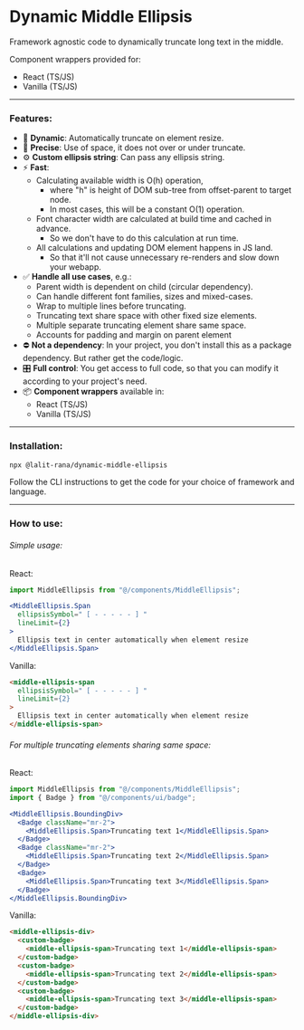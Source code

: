 # Dynamic Middle Ellipsis

Framework agnostic code to dynamically truncate long text in the middle. 

Component wrappers provided for:
  - React (TS/JS)
  - Vanilla (TS/JS)

---
### Features:

- :ocean: **Dynamic**: Automatically truncate on element resize.
- :dart: **Precise**: Use of space,  it does not over or under truncate.
- :gear: **Custom ellipsis string**: Can pass any ellipsis string.
- :zap: **Fast**:
  - Calculating available width is O(h) operation, 
      - where "h" is height of DOM sub-tree from offset-parent to target node.
      - In most cases, this will be a constant O(1) operation.
  - Font character width are calculated at build time and cached in advance. 
      - So we don't have to do this calculation at run time.
  - All calculations and updating DOM element happens in JS land.
      - So that it'll not cause unnecessary re-renders and slow down your webapp.
- :white_check_mark: **Handle all use cases**, e.g.:
  - Parent width is dependent on child (circular dependency).
  - Can handle different font families, sizes and mixed-cases.
  - Wrap to multiple lines before truncating.
  - Truncating text share space with other fixed size elements.
  - Multiple separate truncating element share same space.
  - Accounts for padding and margin on parent element
- :no_entry: **Not a dependency**: In your project, you don't install this as a package dependency. But rather get the code/logic.
- :control_knobs: **Full control**: You get access to full code, so that you can modify it according to your project's need.
- :package: **Component wrappers** available in:
  - React (TS/JS)
  - Vanilla (TS/JS)

---

### Installation:

```bash
npx @lalit-rana/dynamic-middle-ellipsis 
```

Follow the CLI instructions to get the code for your choice of framework and language.

---

### How to use:

###### Simple usage:

React:
```jsx
import MiddleEllipsis from "@/components/MiddleEllipsis";

<MiddleEllipsis.Span
  ellipsisSymbol=" [ - - - - - ] "
  lineLimit={2}
>
  Ellipsis text in center automatically when element resize
</MiddleEllipsis.Span>
```

Vanilla:
```html
<middle-ellipsis-span
  ellipsisSymbol=" [ - - - - - ] "
  lineLimit={2}
>
  Ellipsis text in center automatically when element resize
</middle-ellipsis-span>
```

###### For multiple truncating elements sharing same space:

React:
```jsx
import MiddleEllipsis from "@/components/MiddleEllipsis";
import { Badge } from "@/components/ui/badge";

<MiddleEllipsis.BoundingDiv>
  <Badge className="mr-2">
    <MiddleEllipsis.Span>Truncating text 1</MiddleEllipsis.Span>
  </Badge>
  <Badge className="mr-2">
    <MiddleEllipsis.Span>Truncating text 2</MiddleEllipsis.Span>
  </Badge>
  <Badge>
    <MiddleEllipsis.Span>Truncating text 3</MiddleEllipsis.Span>
  </Badge>
</MiddleEllipsis.BoundingDiv>
```

Vanilla:
```html
<middle-ellipsis-div>
  <custom-badge>
    <middle-ellipsis-span>Truncating text 1</middle-ellipsis-span>
  </custom-badge>
  <custom-badge>
    <middle-ellipsis-span>Truncating text 2</middle-ellipsis-span>
  </custom-badge>
  <custom-badge>
    <middle-ellipsis-span>Truncating text 3</middle-ellipsis-span>
  </custom-badge>
</middle-ellipsis-div>
```